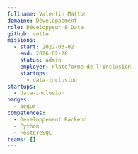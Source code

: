 ```yaml
---
fullname: Valentin Matton
domaine: Développement
role: Développeur & Data
github: vmttn
missions:
  - start: 2022-03-02
    end: 2026-02-28
    status: admin
    employer: Plateforme de l'Inclusion
    startups:
      - data-inclusion
startups:
  - data-inclusion
badges:
  - segur
competences:
  - Développement Backend
  - Python
  - PostgreSQL
teams: []
---
```

